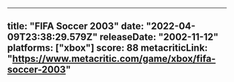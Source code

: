 
---
title: "FIFA Soccer 2003"
date: "2022-04-09T23:38:29.579Z"
releaseDate: "2002-11-12"
platforms: ["xbox"]
score: 88
metacriticLink: "https://www.metacritic.com/game/xbox/fifa-soccer-2003"
---
